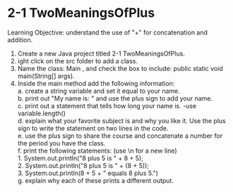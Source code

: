 # 2-1 TwoMeaningsOfPlus
Learning Objective: understand the use of "+" for concatenation and addition.

1.  Create a new Java project titled 2-1 TwoMeaningsOfPlus.<br/>
2.  ight click on the src folder to add a class.<br/>
3.  Name the class: Main , and check the box to include: public static void main(String[] args).<br/>
4.  Inside the main method add the following information:<br/>
    a.  create a string variable and set it equal to your name.<br/>
    b.  print out "My name is: " and use the plus sign to add your name.<br/>
    c.  print out a statement that tells how long your name is. -use variable.length()<br/>
    d.  explain what your favorite subject is and why you like it. Use the plus sign to write the statement on two lines in the code.<br/>
    e.  use the plus sign to share the course and concatenate a number for the period you have the class.<br/>
    f.  print the following statements: (use \n for a new line)<br/>
         1.  System.out.println("8 plus 5 is " + 8 + 5);<br/>
         2.  System.out.println("8 plus 5 is " + (8 + 5));<br/>
         3.  System.out.println(8 + 5 + " equals 8 plus 5.")<br/>
    g.  explain why each of these prints a different output.<br/>
